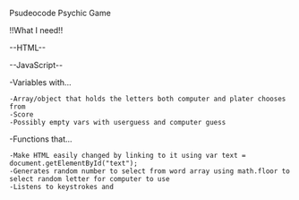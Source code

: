 Psudeocode Psychic Game

!!What I need!!

--HTML--



--JavaScript--

-Variables with...

    -Array/object that holds the letters both computer and plater chooses from
    -Score
    -Possibly empty vars with userguess and computer guess


-Functions that...

    -Make HTML easily changed by linking to it using var text = document.getElementById("text");
    -Generates random number to select from word array using math.floor to select random letter for computer to use
    -Listens to keystrokes and 